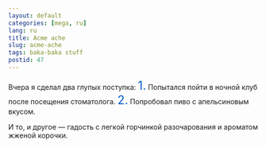 ```yaml
---
layout: default
categories: [mega, ru]
lang: ru
title: Acme ache
slug: acme-ache
tags: baka-baka stuff 
postid: 47
---
```

Вчера я сделал два глупых поступка:
<span style="font-size: 24px; color: #005bcd;">1.</span> Попытался пойти в ночной клуб после посещения стоматолога.
<span style="font-size: 24px; color: #005bcd;">2.</span> Попробовал пиво с апельсиновым вкусом.

И то, и другое — гадость с легкой горчинкой разочарования и ароматом жженой корочки.
